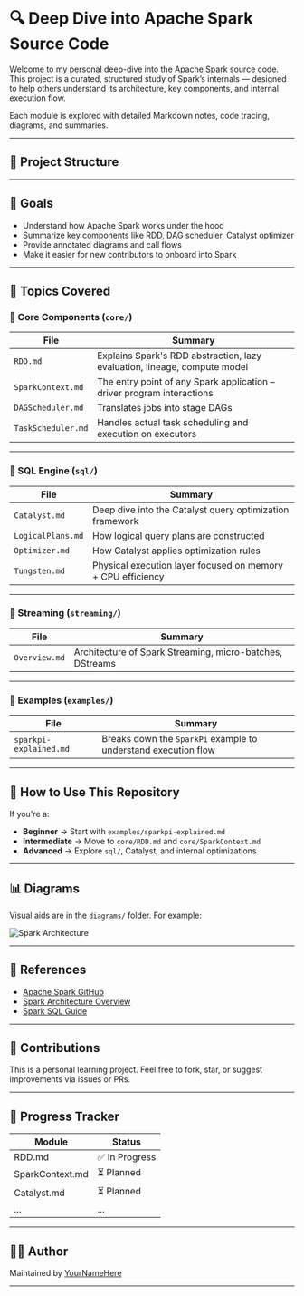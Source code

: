 # 🔍 Deep Dive into Apache Spark Source Code

Welcome to my personal deep-dive into the [Apache Spark](https://github.com/apache/spark) source code. This project is a curated, structured study of Spark’s internals — designed to help others understand its architecture, key components, and internal execution flow.

Each module is explored with detailed Markdown notes, code tracing, diagrams, and summaries.

---

## 📁 Project Structure

---

## 📌 Goals

- Understand how Apache Spark works under the hood
- Summarize key components like RDD, DAG scheduler, Catalyst optimizer
- Provide annotated diagrams and call flows
- Make it easier for new contributors to onboard into Spark

---

## 🧠 Topics Covered

### 🔧 Core Components (`core/`)
| File | Summary |
|------|---------|
| `RDD.md` | Explains Spark's RDD abstraction, lazy evaluation, lineage, compute model |
| `SparkContext.md` | The entry point of any Spark application – driver program interactions |
| `DAGScheduler.md` | Translates jobs into stage DAGs |
| `TaskScheduler.md` | Handles actual task scheduling and execution on executors |

---

### 🧮 SQL Engine (`sql/`)
| File | Summary |
|------|---------|
| `Catalyst.md` | Deep dive into the Catalyst query optimization framework |
| `LogicalPlans.md` | How logical query plans are constructed |
| `Optimizer.md` | How Catalyst applies optimization rules |
| `Tungsten.md` | Physical execution layer focused on memory + CPU efficiency |

---

### 🔁 Streaming (`streaming/`)
| File | Summary |
|------|---------|
| `Overview.md` | Architecture of Spark Streaming, micro-batches, DStreams |

---

### 📌 Examples (`examples/`)
| File | Summary |
|------|---------|
| `sparkpi-explained.md` | Breaks down the `SparkPi` example to understand execution flow |

---

## 🧭 How to Use This Repository

If you're a:
- **Beginner** → Start with `examples/sparkpi-explained.md`
- **Intermediate** → Move to `core/RDD.md` and `core/SparkContext.md`
- **Advanced** → Explore `sql/`, Catalyst, and internal optimizations

---

## 📊 Diagrams

Visual aids are in the `diagrams/` folder. For example:

![Spark Architecture](diagrams/spark-architecture.png)

---

## 🔗 References

- [Apache Spark GitHub](https://github.com/apache/spark)
- [Spark Architecture Overview](https://spark.apache.org/docs/latest/cluster-overview.html)
- [Spark SQL Guide](https://spark.apache.org/docs/latest/sql-getting-started.html)

---

## 🙌 Contributions

This is a personal learning project. Feel free to fork, star, or suggest improvements via issues or PRs.

---

## 📅 Progress Tracker

| Module | Status |
|--------|--------|
| RDD.md | ✅ In Progress |
| SparkContext.md | ⏳ Planned |
| Catalyst.md | ⏳ Planned |
| ... | ... |

---

## 🧑‍💻 Author

Maintained by [YourNameHere](https://github.com/YourGitHubUsername)

---


